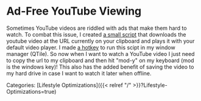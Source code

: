# Ad-Free YouTube Viewing

Sometimes YouTube videos are riddled with ads that make them hard to watch. To
combat this issue, I created [a small
script](https://github.com/kovasap/dotfiles/blob/master/bin/dl-and-play-yt.bash)
that downloads the youtube video at the URL currently on your clipboard and
plays it with your default video player. I made [a
hotkey](https://github.com/kovasap/dotfiles/blob/1c6706b9df29d8ae7a1f214bb6dcba7474e77d15/.config/qtile/config.py#L158)
to run this scipt in my window manager (QTile). So now when I want to watch a
YouTube video I just need to copy the url to my clipboard and then hit "mod-y"
on my keyboard (mod is the windows key)! This also has the added benefit of
saving the video to my hard drive in case I want to watch it later when
offline.











Categories: [Lifestyle Optimizations]({{< relref "/" >}}?Lifestyle-Optimizations=true)